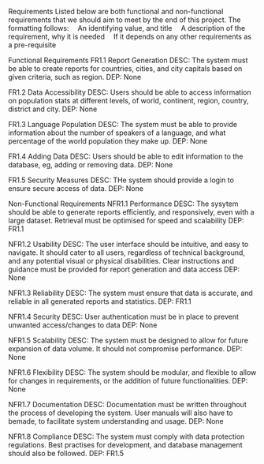 Requirements
Listed below are both functional and non-functional requirements that we should aim to meet by the end of this project. The formatting follows:
  An identifying value, and title
  A description of the requirement, why it is needed
  If it depends on any other requirements as a pre-requisite

Functional Requirements
FR1.1 Report Generation
DESC: The system must be able to create reports for countries, cities, and city capitals based on given criteria, such as region.
DEP: None

FR1.2 Data Accessibility
DESC: Users should be able to access information on population stats at different levels, of world, continent, region, country, district and city.
DEP: None

FR1.3 Language Population
DESC: The system must be able to provide information about the number of speakers of a language, and what percentage of the world population they make up.
DEP: None

FR1.4 Adding Data
DESC: Users should be able to edit information to the database, eg, adding or removing data.
DEP: None

FR1.5 Security Measures
DESC: THe system should provide a login to ensure secure access of data.
DEP: None

Non-Functional Requirements
NFR1.1 Performance
DESC: The sysytem should be able to generate reports efficiently, and responsively, even with a large dataset. Retrieval must be optimised for speed and scalability
DEP: FR1.1

NFR1.2 Usability
DESC: The user interface should be intuitive, and easy to navigate. It should cater to all users, regardless of technical background, and any potential visual or physical disabilities. Clear instructions and guidance must be provided for report generation and data access
DEP: None

NFR1.3 Reliability
DESC: The system must ensure that data is accurate, and reliable in all generated reports and statistics.
DEP: FR1.1

NFR1.4 Security
DESC: User authentication must be in place to prevent unwanted access/changes to data
DEP: None

NFR1.5 Scalability
DESC: The system must be designed to allow for future expansion of data volume. It should not compromise performance.
DEP: None

NFR1.6 Flexibility
DESC: The system should be modular, and flexible to allow for changes in requirements, or the addition of future functionalities.
DEP: None

NFR1.7 Documentation
DESC: Documentation must be written throughout the process of developing the system. User manuals will also have to bemade, to facilitate system understanding and usage.
DEP: None

NFR1.8 Compliance
DESC: The system must comply with data protection regulations. Best practises for development, and database management should also be followed.
DEP: FR1.5
